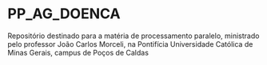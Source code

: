 # PP_AG_DOENCA
Repositório destinado para a matéria de processamento paralelo, ministrado pelo professor João Carlos Morceli, na Pontifícia Universidade Católica de Minas Gerais, campus de Poços de Caldas
